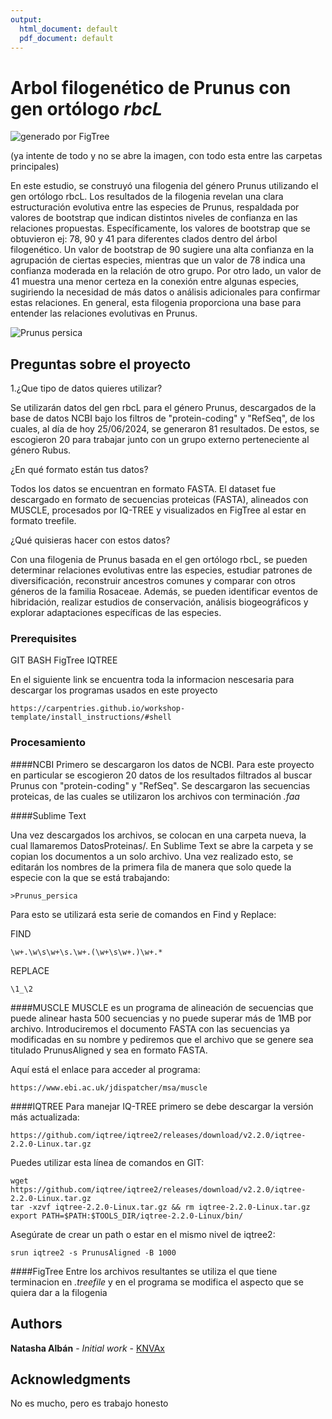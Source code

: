 ```yaml
---
output:
  html_document: default
  pdf_document: default
---
```


# Arbol filogenético de Prunus con gen ortólogo *rbcL*

![generado por FigTree](C:\Users\Usuario\Desktop\proyectofinal24\Imag.png?raw=true "Filogenia")

(ya intente de todo y no se abre la imagen, con todo esta entre las carpetas principales)

En este estudio, se construyó una filogenia del género Prunus utilizando el gen ortólogo rbcL. Los resultados de la filogenia revelan una clara estructuración evolutiva entre las especies de Prunus, respaldada por valores de bootstrap que indican distintos niveles de confianza en las relaciones propuestas. Específicamente, los valores de bootstrap que se obtuvieron ej: 78, 90 y 41 para diferentes clados dentro del árbol filogenético. Un valor de bootstrap de 90 sugiere una alta confianza en la agrupación de ciertas especies, mientras que un valor de 78 indica una confianza moderada en la relación de otro grupo. Por otro lado, un valor de 41 muestra una menor certeza en la conexión entre algunas especies, sugiriendo la necesidad de más datos o análisis adicionales para confirmar estas relaciones. En general, esta filogenia proporciona una base para entender las relaciones evolutivas en Prunus.

![*Prunus persica*](https://upload.wikimedia.org/wikipedia/commons/d/de/Illustration_Prunus_persica0.jpg)


## Preguntas sobre el proyecto


1.¿Que tipo de datos quieres utilizar?

Se utilizarán datos del gen rbcL para el género Prunus, descargados de la base de datos NCBI bajo los filtros de "protein-coding" y "RefSeq", de los cuales, al día de hoy 25/06/2024, se generaron 81 resultados. De estos, se escogieron 20 para trabajar junto con un grupo externo perteneciente al género Rubus.

¿En qué formato están tus datos?

Todos los datos se encuentran en formato FASTA. El dataset fue descargado en formato de secuencias proteicas (FASTA), alineados con MUSCLE, procesados por IQ-TREE y visualizados en FigTree al estar en formato treefile.

¿Qué quisieras hacer con estos datos?

Con una filogenia de Prunus basada en el gen ortólogo rbcL, se pueden determinar relaciones evolutivas entre las especies, estudiar patrones de diversificación, reconstruir ancestros comunes y comparar con otros géneros de la familia Rosaceae. Además, se pueden identificar eventos de hibridación, realizar estudios de conservación, análisis biogeográficos y explorar adaptaciones específicas de las especies.

### Prerequisites

GIT BASH
FigTree
IQTREE

En el siguiente link se encuentra toda la informacion nescesaria para descargar los programas usados en este proyecto
```
https://carpentries.github.io/workshop-template/install_instructions/#shell
```

### Procesamiento 

####NCBI
Primero se descargaron los datos de NCBI. Para este proyecto en particular se escogieron 20 datos de los resultados filtrados al buscar Prunus con "protein-coding" y "RefSeq". Se descargaron las secuencias proteicas, de las cuales se utilizaron los archivos con terminación *.faa* 

####Sublime Text

Una vez descargados los archivos, se colocan en una carpeta nueva, la cual llamaremos DatosProteinas/. En Sublime Text se abre la carpeta y se copian los documentos a un solo archivo. Una vez realizado esto, se editarán los nombres de la primera fila de manera que solo quede la especie con la que se está trabajando:

```
>Prunus_persica
```

Para esto se utilizará esta serie de comandos en Find y Replace:

FIND
```
\w+.\w\s\w+\s.\w+.(\w+\s\w+.)\w+.*
```
REPLACE
```
\1_\2
```
####MUSCLE
MUSCLE es un programa de alineación de secuencias que puede alinear hasta 500 secuencias y no puede superar más de 1MB por archivo. Introduciremos el documento FASTA con las secuencias ya modificadas en su nombre y pediremos que el archivo que se genere sea titulado PrunusAligned y sea en formato FASTA.

Aquí está el enlace para acceder al programa:
```
https://www.ebi.ac.uk/jdispatcher/msa/muscle
```
####IQTREE
Para manejar IQ-TREE primero se debe descargar la versión más actualizada:
```
https://github.com/iqtree/iqtree2/releases/download/v2.2.0/iqtree-2.2.0-Linux.tar.gz
```
Puedes utilizar esta línea de comandos en GIT:

```
wget https://github.com/iqtree/iqtree2/releases/download/v2.2.0/iqtree-2.2.0-Linux.tar.gz
tar -xzvf iqtree-2.2.0-Linux.tar.gz && rm iqtree-2.2.0-Linux.tar.gz
export PATH=$PATH:$TOOLS_DIR/iqtree-2.2.0-Linux/bin/
```

Asegúrate de crear un path o estar en el mismo nivel de iqtree2:

```
srun iqtree2 -s PrunusAligned -B 1000
```
####FigTree
Entre los archivos resultantes se utiliza el que tiene terminacion en *.treefile* y en el programa se modifica el aspecto que se quiera dar a la filogenia



## Authors

**Natasha Albán** - *Initial work* - [KNVAx]( https://github.com/KNVAx)


## Acknowledgments

No es mucho, pero es trabajo honesto 


